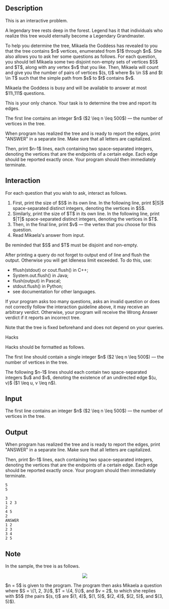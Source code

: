 ## Description

<div><p><span class="tex-font-style-it">This is an interactive problem.</span></p><p>A legendary tree rests deep in the forest. Legend has it that individuals who realize this tree would eternally become a Legendary Grandmaster.</p><p>To help you determine the tree, Mikaela the Goddess has revealed to you that the tree contains $n$ vertices, enumerated from $1$ through $n$. She also allows you to ask her some questions as follows. For each question, you should tell Mikaela some two <span class="tex-font-style-bf">disjoint</span> non-empty sets of vertices $S$ and $T$, along with any vertex $v$ that you like. Then, Mikaela will count and give you the number of pairs of vertices $(s, t)$ where $s \in S$ and $t \in T$ such that the simple path from $s$ to $t$ contains $v$.</p><p>Mikaela the Goddess is busy and will be available to answer at most $11\,111$ questions.</p><p>This is your only chance. Your task is to determine the tree and report its edges.</p></div><div class="input-specification"><p>The first line contains an integer $n$ ($2 \leq n \leq 500$) — the number of vertices in the tree.</p></div><div class="output-specification"><p>When program has realized the tree and is ready to report the edges, print "<span class="tex-font-style-tt">ANSWER</span>" in a separate line. Make sure that all letters are capitalized.</p><p>Then, print $n-1$ lines, each containing two space-separated integers, denoting the vertices that are the endpoints of a certain edge. Each edge should be reported exactly once. Your program should then immediately terminate.</p></div><div><h2>Interaction</h2><p>For each question that you wish to ask, interact as follows.</p><ol> <li> First, print the size of $S$ in its own line. In the following line, print $|S|$ space-separated distinct integers, denoting the vertices in $S$. </li><li> Similarly, print the size of $T$ in its own line. In the following line, print $|T|$ space-separated distinct integers, denoting the vertices in $T$. </li><li> Then, in the final line, print $v$ — the vertex that you choose for this question. </li><li> Read Mikaela's answer from input. </li></ol><p>Be reminded that $S$ and $T$ must be disjoint and non-empty.</p><p>After printing a query do not forget to output end of line and flush the output. Otherwise you will get <span class="tex-font-style-tt">Idleness limit exceeded</span>. To do this, use:</p><ul> <li> <span class="tex-font-style-tt">fflush(stdout)</span> or <span class="tex-font-style-tt">cout.flush()</span> in C++; </li><li> <span class="tex-font-style-tt">System.out.flush()</span> in Java; </li><li> <span class="tex-font-style-tt">flush(output)</span> in Pascal; </li><li> <span class="tex-font-style-tt">stdout.flush()</span> in Python; </li><li> see documentation for other languages. </li></ul><p>If your program asks too many questions, asks an invalid question or does not correctly follow the interaction guideline above, it may receive an arbitrary verdict. Otherwise, your program will receive the <span class="tex-font-style-tt">Wrong Answer</span> verdict if it reports an incorrect tree.</p><p>Note that the tree is fixed beforehand and does not depend on your queries.</p><p><span class="tex-font-style-bf">Hacks</span></p><p>Hacks should be formatted as follows.</p><p>The first line should contain a single integer $n$ ($2 \leq n \leq 500$)&nbsp;— the number of vertices in the tree.</p><p>The following $n-1$ lines should each contain two space-separated integers $u$ and $v$, denoting the existence of an undirected edge $(u, v)$ ($1 \leq u, v \leq n$).</p></div>

## Input

<p>The first line contains an integer $n$ ($2 \leq n \leq 500$) — the number of vertices in the tree.</p>

## Output

<p>When program has realized the tree and is ready to report the edges, print "<span class="tex-font-style-tt">ANSWER</span>" in a separate line. Make sure that all letters are capitalized.</p><p>Then, print $n-1$ lines, each containing two space-separated integers, denoting the vertices that are the endpoints of a certain edge. Each edge should be reported exactly once. Your program should then immediately terminate.</p>





```input1
5
5

```




```output1
3
1 2 3
2
4 5
2
ANSWER
1 2
2 3
3 4
2 5

```



## Note

<p>In the sample, the tree is as follows.</p><center> <img class="tex-graphics" src="file://u5QOMVHO.png" style="max-width: 100.0%;max-height: 100.0%;"> </center><p>$n = 5$ is given to the program. The program then asks Mikaela a question where $S = \{1, 2, 3\}$, $T = \{4, 5\}$, and $v = 2$, to which she replies with $5$ (the pairs $(s, t)$ are $(1, 4)$, $(1, 5)$, $(2, 4)$, $(2, 5)$, and $(3, 5)$).</p>
